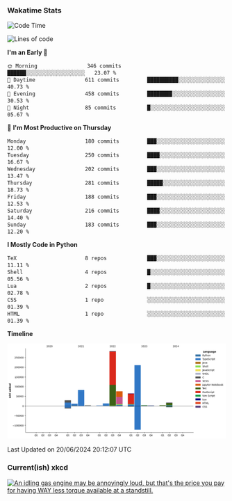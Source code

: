 ### Wakatime Stats
<!--START_SECTION:waka-->
![Code Time](http://img.shields.io/badge/Code%20Time-2%2C658%20hrs%2053%20mins-blue)

![Lines of code](https://img.shields.io/badge/From%20Hello%20World%20I%27ve%20Written-800.4%20thousand%20lines%20of%20code-blue)

**I'm an Early 🐤** 

```text
🌞 Morning                346 commits         ██████░░░░░░░░░░░░░░░░░░░   23.07 % 
🌆 Daytime                611 commits         ██████████░░░░░░░░░░░░░░░   40.73 % 
🌃 Evening                458 commits         ████████░░░░░░░░░░░░░░░░░   30.53 % 
🌙 Night                  85 commits          █░░░░░░░░░░░░░░░░░░░░░░░░   05.67 % 
```
📅 **I'm Most Productive on Thursday** 

```text
Monday                   180 commits         ███░░░░░░░░░░░░░░░░░░░░░░   12.00 % 
Tuesday                  250 commits         ████░░░░░░░░░░░░░░░░░░░░░   16.67 % 
Wednesday                202 commits         ███░░░░░░░░░░░░░░░░░░░░░░   13.47 % 
Thursday                 281 commits         █████░░░░░░░░░░░░░░░░░░░░   18.73 % 
Friday                   188 commits         ███░░░░░░░░░░░░░░░░░░░░░░   12.53 % 
Saturday                 216 commits         ████░░░░░░░░░░░░░░░░░░░░░   14.40 % 
Sunday                   183 commits         ███░░░░░░░░░░░░░░░░░░░░░░   12.20 % 
```


**I Mostly Code in Python** 

```text
TeX                      8 repos             ███░░░░░░░░░░░░░░░░░░░░░░   11.11 % 
Shell                    4 repos             █░░░░░░░░░░░░░░░░░░░░░░░░   05.56 % 
Lua                      2 repos             █░░░░░░░░░░░░░░░░░░░░░░░░   02.78 % 
CSS                      1 repo              ░░░░░░░░░░░░░░░░░░░░░░░░░   01.39 % 
HTML                     1 repo              ░░░░░░░░░░░░░░░░░░░░░░░░░   01.39 % 
```



**Timeline**

![Lines of Code chart](https://raw.githubusercontent.com/joshuajeschek/joshuajeschek/main/assets/bar_graph.png)


 Last Updated on 20/06/2024 20:12:07 UTC
<!--END_SECTION:waka-->

### Current(ish) xkcd
<a id="xkcd-a" title="An idling gas engine may be annoyingly loud, but that's the price you pay for having WAY less torque available at a standstill." href="https://www.xkcd.com" target="_blank">
        <img align="center" id="xkcd-img" src="https://imgs.xkcd.com/comics/electric_vs_gas.png" alt="An idling gas engine may be annoyingly loud, but that's the price you pay for having WAY less torque available at a standstill." height=300 />
</a>

